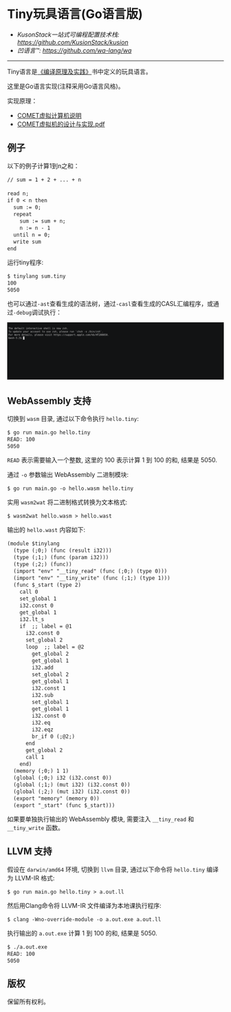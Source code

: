 
# Tiny玩具语言(Go语言版)

- *KusonStack一站式可编程配置技术栈: https://github.com/KusionStack/kusion*
- *凹语言™: https://github.com/wa-lang/wa*

---

Tiny语言是[《编译原理及实践》](https://book.douban.com/subject/1088057/)书中定义的玩具语言。

这里是Go语言实现(注释采用Go语言风格)。

实现原理：

- [COMET虚拟计算机说明](./comet/README.md)
- [COMET虚拟机的设计与实现.pdf](./_docs/comet-vm.pdf)

## 例子

以下的例子计算1到n之和：

```
// sum = 1 + 2 + ... + n

read n;
if 0 < n then
  sum := 0;
  repeat
    sum := sum + n;
    n := n - 1
  until n = 0;
  write sum
end
```

运行tiny程序:

```
$ tinylang sum.tiny 
100
5050
```

也可以通过`-ast`查看生成的语法树，通过`-casl`查看生成的CASL汇编程序，或通过`-debug`调试执行：

![](./_docs/images/tiny-demo.cast.gif)

## WebAssembly 支持

切换到 `wasm` 目录, 通过以下命令执行 `hello.tiny`:

```
$ go run main.go hello.tiny
READ: 100
5050
```

`READ` 表示需要输入一个整数, 这里的 100 表示计算 1 到 100 的和, 结果是 5050.

通过 `-o` 参数输出 WebAssembly 二进制模块:

```
$ go run main.go -o hello.wasm hello.tiny
```

实用 `wasm2wat` 将二进制格式转换为文本格式:

```
$ wasm2wat hello.wasm > hello.wast
```

输出的 `hello.wast` 内容如下:

```wasm
(module $tinylang
  (type (;0;) (func (result i32)))
  (type (;1;) (func (param i32)))
  (type (;2;) (func))
  (import "env" "__tiny_read" (func (;0;) (type 0)))
  (import "env" "__tiny_write" (func (;1;) (type 1)))
  (func $_start (type 2)
    call 0
    set_global 1
    i32.const 0
    get_global 1
    i32.lt_s
    if  ;; label = @1
      i32.const 0
      set_global 2
      loop  ;; label = @2
        get_global 2
        get_global 1
        i32.add
        set_global 2
        get_global 1
        i32.const 1
        i32.sub
        set_global 1
        get_global 1
        i32.const 0
        i32.eq
        i32.eqz
        br_if 0 (;@2;)
      end
      get_global 2
      call 1
    end)
  (memory (;0;) 1 1)
  (global (;0;) i32 (i32.const 0))
  (global (;1;) (mut i32) (i32.const 0))
  (global (;2;) (mut i32) (i32.const 0))
  (export "memory" (memory 0))
  (export "_start" (func $_start)))
```

如果要单独执行输出的 WebAssembly 模块, 需要注入 `__tiny_read` 和 `__tiny_write` 函数。


## LLVM 支持

假设在 `darwin/amd64` 环境, 切换到 `llvm` 目录, 通过以下命令将 `hello.tiny` 编译为 LLVM-IR 格式:

```
$ go run main.go hello.tiny > a.out.ll
```

然后用Clang命令将 LLVM-IR 文件编译为本地课执行程序:

```
$ clang -Wno-override-module -o a.out.exe a.out.ll
```

执行输出的 `a.out.exe` 计算 1 到 100 的和, 结果是 5050.

```
$ ./a.out.exe 
READ: 100
5050
```

## 版权

保留所有权利。
